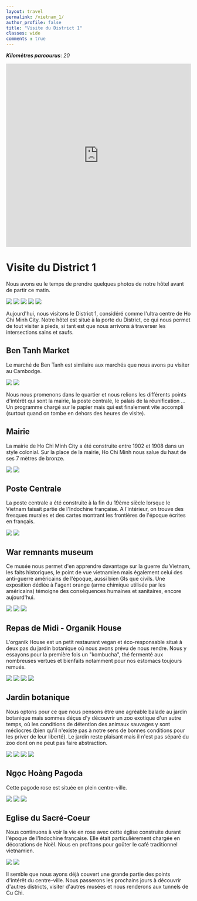 ```yaml
---
layout: travel
permalink: /vietnam_1/
author_profile: false
title: "Visite du District 1"
classes: wide
comments : true
---
```


<!-- jQuery 1.8 or later, 33 KB -->
<script src="https://ajax.googleapis.com/ajax/libs/jquery/1.11.1/jquery.min.js"></script>

<!-- Fotorama from CDNJS, 19 KB -->
<link  href="https://cdnjs.cloudflare.com/ajax/libs/fotorama/4.6.4/fotorama.css" rel="stylesheet">
<script src="https://cdnjs.cloudflare.com/ajax/libs/fotorama/4.6.4/fotorama.js"></script>

***Kilomètres parcourus***: *20*

<iframe src="https://www.google.com/maps/d/u/0/embed?mid=1Df5saE7e0SYEymag0BtCx18PvRqeUQb-" width="100%" height="500" frameBorder="0"></iframe>

<br>

# Visite du District 1

Nous avons eu le temps de prendre quelques photos de notre hôtel avant de partir ce matin.

<div class="fotorama">
  <img src="https://drive.google.com/uc?id=174UglTO2Okp3FEeYh44-GS3SkYmgE9Rt">
  <img src="https://drive.google.com/uc?id=1QdKh6AFn9cwAk1CigLbKkjkG-Ul_qmps">
  <img src="https://drive.google.com/uc?id=1oUQEIm97anBJQbfitv680x90ERqyTZ6i">
  <img src="https://drive.google.com/uc?id=1GoxhBq6wftu6_kUSEp4d_YUXgFQW2Hk0">
  <img src="https://drive.google.com/uc?id=1-yCYySzxmPMFF3xGdjRoQA0GXKQL4RX4">
</div>

Aujourd'hui, nous visitons le District 1, considéré comme l'ultra centre de Ho Chi Minh City. Notre hôtel est situé à la porte du District, ce qui nous permet de tout visiter à pieds, si tant est que nous arrivons à traverser les intersections sains et saufs. 

## Ben Tanh Market

Le marché de Ben Tanh est similaire aux marchés que nous avons pu visiter au Cambodge. 

<div class="fotorama">
  <img src="https://drive.google.com/uc?id=19dPE1P58bEvOtpSFDdG0Y2pR6K5y_6FL">
  <img src="https://drive.google.com/uc?id=1amybUZNpTNsP4KdkPxsK-WtuLbSUoRZM">
</div>

Nous nous promenons dans le quartier et nous relions les différents points d'intérêt qui sont la mairie, la poste centrale, le palais de la réunification ... Un programme chargé sur le papier mais qui est finalement vite accompli (surtout quand on tombe en dehors des heures de visite). 

## Mairie

La mairie de Ho Chi Minh City a été construite entre 1902 et 1908 dans un style colonial. Sur la place de la mairie, Ho Chi Minh nous salue du haut de ses 7 mètres de bronze. 

<div class="fotorama">
  <img src="https://drive.google.com/uc?id=1w8RrfjIArKmJrhuFN5LWarJ8Wgbqo2NR">
  <img src="https://drive.google.com/uc?id=1XaCQWOZk8mzDwc2D0P9x8rvWeOFpeF38">
</div>

## Poste Centrale

La poste centrale a été construite à la fin du 19ème siècle lorsque le Vietnam faisait partie de l'Indochine française. A l'intérieur, on trouve des fresques murales et des cartes montrant les frontières de l'époque écrites en français.

<div class="fotorama">
  <img src="https://drive.google.com/uc?id=1QHr_-OpxT0ffMwZNo_EW_a1z-pMPFBwF">
  <img src="https://drive.google.com/uc?id=1y1lS0qbfbBJ3DR_jkt7AMr74QrcEaDoJ">
</div>

## War remnants museum

Ce musée nous permet d'en apprendre davantage sur la guerre du Vietnam, les faits historiques, le point de vue vietnamien mais également celui des anti-guerre américains de l'époque, aussi bien GIs que civils. Une exposition dédiée à l'agent orange (arme chimique utilisée par les américains) témoigne des conséquences humaines et sanitaires, encore aujourd'hui.

<div class="fotorama">
  <img src="https://drive.google.com/uc?id=13OrVHaV8xYW5rPi3ixu42KPg3mGS5DOp">
  <img src="https://drive.google.com/uc?id=1UjWpfTzcR0zLnspNj_pOPU8vT1n647C4">
  <img src="https://drive.google.com/uc?id=1WEVjr5Sq__WS-IlDmQkHO0P7dK-nCZeN">
</div>

## Repas de Midi - Organik House

L'organik House est un petit restaurant vegan et éco-responsable situé à deux pas du jardin botanique où nous avons prévu de nous rendre. Nous y essayons pour la première fois un "kombucha", thé fermenté aux nombreuses vertues et bienfaits notamment pour nos estomacs toujours remués. 

<div class="fotorama">
  <img src="https://drive.google.com/uc?id=1hLdKLCkBm92rIkbahXoSbJdRk7Tv7iWI">
  <img src="https://drive.google.com/uc?id=1F3_v_nkpTf79LgP8-1PMzHOQ1yEloGpM">
  <img src="https://drive.google.com/uc?id=1MrgGyEVug5RETOc73jife0wiZFqLUHz7">
  <img src="https://drive.google.com/uc?id=1FkkNOEvLt7T2eFuNXFAojGsW9-SIq0TE">
</div>

## Jardin botanique

Nous optons pour ce que nous pensons être une agréable balade au jardin botanique mais sommes déçus d'y découvrir un zoo exotique d'un autre temps, où les conditions de détention des animaux sauvages y sont médiocres (bien qu'il n'existe pas à notre sens de bonnes conditions pour les priver de leur liberté). Le jardin reste plaisant mais il n'est pas séparé du zoo dont on ne peut pas faire abstraction.  

<div class="fotorama">
  <img src="https://drive.google.com/uc?id=1p2nYVHRdjzhcrpKTT08THK0Vrau9IFRu">
  <img src="https://drive.google.com/uc?id=1qUtoJmQnLqxpn8L1A2kdpubJq6rHvCEj">
  <img src="https://drive.google.com/uc?id=1Cum-MjZBfFdQ3SBUyR1x-NdMZ0xY3qwL">
  <img src="https://drive.google.com/uc?id=1hPDF4xYUqtCmfgKvxR9gQJCny-fNM5bA">
</div>


## Ngọc Hoàng Pagoda

Cette pagode rose est située en plein centre-ville. 

<div class="fotorama">
  <img src="https://drive.google.com/uc?id=1x8LGru4QWcQ_ptCbA-eJjsApBuOg8KiQ">
  <img src="https://drive.google.com/uc?id=1e6bsD35IgFuLFOL18B8-zNEDBCUGSzvM">
  <img src="https://drive.google.com/uc?id=1aB0X8KILyYXuuQ55tQ51qCX7dGSW_Rx6">
</div>

## Eglise du Sacré-Coeur

Nous continuons à voir la vie en rose avec cette église construite durant l'époque de l'Indochine française. Elle était particulièrement chargée en décorations de Noël. Nous en profitons pour goûter le café traditionnel vietnamien. 

<div class="fotorama">
  <img src="https://drive.google.com/uc?id=1nuqKej5xe5ewm4JSQFQv-9XhC1WcMEGC">
  <img src="https://drive.google.com/uc?id=1GAWZW8M6vwL1aLYQTMZs6fr47npMNJ8u">
</div>

Il semble que nous ayons déjà couvert une grande partie des points d'intérêt du centre-ville. Nous passerons les prochains jours à découvrir d'autres districts, visiter d'autres musées et nous renderons aux tunnels de Cu Chi.  
